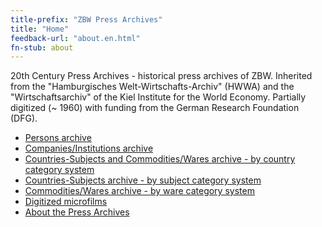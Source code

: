 ```yaml
---
title-prefix: "ZBW Press Archives"
title: "Home"
feedback-url: "about.en.html"
fn-stub: about
---
```


<div class="home">

20th Century Press Archives - historical press archives of ZBW. Inherited from
the "Hamburgisches Welt-Wirtschafts-Archiv" (HWWA) and the "Wirtschaftsarchiv"
of the Kiel Institute for the World Economy. Partially digitized (~ 1960) with
funding from the German Research Foundation (DFG).

* [Persons archive](folder/pe/about.en.html)
* [Companies/Institutions archive](folder/co/about.en.html)
* [Countries-Subjects and Commodities/Wares archive - by country category system](category/geo/about.en.html)
* [Countries-Subjects archive - by subject category system](category/subject/about.en.html)
* [Commodities/Wares archive - by ware category system](category/ware/about.en.html)
* [Digitized microfilms](film)
* [About the Press Archives](about-pm20/about.en.html)

</div>

